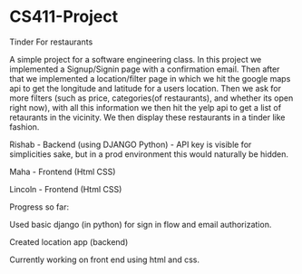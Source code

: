 # CS411-Project
Tinder For restaurants 

A simple project for a software engineering class. In this project we implemented a Signup/Signin page with a confirmation email. Then after that we implemented a location/filter page in which 
we hit the google maps api to get the longitude and latitude for a users location. Then we ask for more filters (such as price, categories(of restaurants), and whether its open right now), with
all this information we then hit the yelp api to get a list of retaurants in the vicinity. We then display these restaurants in a tinder like fashion.

Rishab - Backend (using DJANGO Python)
       - API key is visible for simplicities sake, but in a prod environment this would             naturally be hidden.

Maha - Frontend (Html CSS)

Lincoln - Frontend (Html CSS)

Progress so far:

Used basic django (in python) for sign in flow and email authorization. 

Created location app (backend)

Currently working on front end using html and css.
